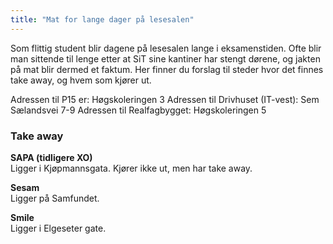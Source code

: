 ```yaml
---
title: "Mat for lange dager på lesesalen"
---
```


Som flittig student blir dagene på lesesalen lange i eksamenstiden. Ofte blir man sittende til lenge etter at SiT sine kantiner har stengt dørene, og jakten på mat blir dermed et faktum. Her finner du forslag til steder hvor det finnes take away, og hvem som kjører ut.

Adressen til P15 er: Høgskoleringen 3
Adressen til Drivhuset (IT-vest): Sem Sælandsvei 7-9
Adressen til Realfagbygget: Høgskoleringen 5

### Take away
**SAPA (tidligere XO)**    
Ligger i Kjøpmannsgata. Kjører ikke ut, men har take away.    

**Sesam**    
Ligger på Samfundet.  

**Smile**   
Ligger i Elgeseter gate.   
